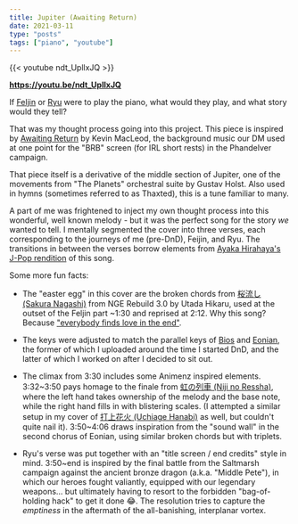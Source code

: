 ```yaml
---
title: Jupiter (Awaiting Return)
date: 2021-03-11
type: "posts"
tags: ["piano", "youtube"]
---
```


{{< youtube ndt_UpllxJQ >}}

**https://youtu.be/ndt_UpllxJQ**

If [Feljin](https://www.dndbeyond.com/characters/27490581) or [Ryu](https://www.dndbeyond.com/characters/30665357) were to play the piano, what would they play, and what story would they tell?

That was my thought process going into this project. This piece is inspired by [Awaiting Return](https://www.youtube.com/watch?v=CtCR5rA-GsU) by Kevin MacLeod, the background music our DM used at one point for the "BRB" screen (for IRL short rests) in the Phandelver campaign.

That piece itself is a derivative of the middle section of Jupiter, one of the movements from "The Planets" orchestral suite by Gustav Holst. Also used in hymns (sometimes referred to as Thaxted), this is a tune familiar to many.

A part of me was frightened to inject my own thought process into this wonderful, well known melody - but it was the perfect song for the story _we_ wanted to tell. I mentally segmented the cover into three verses, each corresponding to the journeys of me (pre-DnD), Feijin, and Ryu. The transitions in between the verses borrow elements from [Ayaka Hirahaya's J-Pop rendition](https://www.youtube.com/watch?v=aGWzRUdn0so) of this song.

Some more fun facts:

- The "easter egg" in this cover are the broken chords from [桜流し (Sakura Nagashi)](https://www.youtube.com/watch?v=7SeiwBKuFNA) from NGE Rebuild 3.0 by Utada Hikaru, used at the outset of the Feljin part ~1:30 and reprised at 2:12. Why this song? Because ["everybody finds love in the end"](https://www.jpopasia.com/hikaruutada/lyrics/321660/fant%C3%B4me/sakura-nagashi-%E6%A1%9C%E6%B5%81%E3%81%97/).

- The keys were adjusted to match the parallel keys of [Bios](/posts/2020-04-23_bios/) and [Eonian](/posts/2020-12-25_eonian/), the former of which I uploaded around the time I started DnD, and the latter of which I worked on after I decided to sit out.

- The climax from 3:30 includes some Animenz inspired elements. 3:32~3:50 pays homage to the finale from [虹の列車 (Niji no Ressha)](/posts/2020-06-29_akb0048), where the left hand takes ownership of the melody and the base note, while the right hand fills in with blistering scales. (I attempted a similar setup in my cover of [打上花火 (Uchiage Hanabi)](/posts/2020-08-31_daoko) as well, but couldn't quite nail it). 3:50~4:06 draws inspiration from the "sound wall" in the second chorus of Eonian, using similar broken chords but with triplets.

- Ryu's verse was put together with an "title screen / end credits" style in mind. 3:50~end is inspired by the final battle from the Saltmarsh campaign against the ancient bronze dragon (a.k.a.  "Middle Pete"), in which our heroes fought valiantly, equipped with our legendary weapons... but ultimately having to resort to the forbidden "bag-of-holding hack" to get it done 😂. The resolution tries to capture the _emptiness_ in the aftermath of the all-banishing, interplanar vortex.
